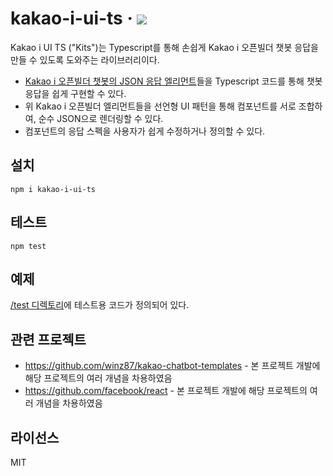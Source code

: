 # kakao-i-ui-ts · <a href="http://npmjs.com/package/kakao-i-ui-ts"><img src="https://img.shields.io/npm/v/kakao-i-ui-ts?color=%230080ff" /></a>

Kakao i UI TS ("Kits")는 Typescript를 통해 손쉽게 Kakao i 오픈빌더 챗봇 응답을 만들 수 있도록 도와주는 라이브러리이다.

- [Kakao i 오픈빌더 챗봇의 JSON 응답 엘리먼트](https://i.kakao.com/docs/skill-response-format)들을 Typescript 코드를 통해 챗봇 응답을 쉽게 구현할 수 있다.
- 위 Kakao i 오픈빌더 엘리먼트들을 선언형 UI 패턴을 통해 컴포넌트를 서로 조합하여, 순수 JSON으로 렌더링할 수 있다.
- 컴포넌트의 응답 스펙을 사용자가 쉽게 수정하거나 정의할 수 있다.

## 설치

```shell
npm i kakao-i-ui-ts
```

## 테스트

```shell
npm test
```

## 예제
<a href="./tests">/test 디렉토리</a>에 테스트용 코드가 정의되어 있다.

## 관련 프로젝트

- https://github.com/winz87/kakao-chatbot-templates - 본 프로젝트 개발에 해당 프로젝트의 여러 개념을 차용하였음
- https://github.com/facebook/react - 본 프로젝트 개발에 해당 프로젝트의 여러 개념을 차용하였음

## 라이선스
MIT
